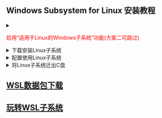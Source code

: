 ## Windows Subsystem for Linux 安装教程

<details markdown="1">
<summary>

<font color=red>启用“适用于Linux的Windows子系统”功能(方案二可跳过)</font>

</summary>

#### 1.在windows任务栏中的搜索框里搜索并打开`启用或关闭windows功能`
#### 2.向下滑动列表找到并勾选`适用于Linux的Windows子系统`，然后点击确定
#### 3.等待功能启用完成后点击`立即重新启动`

</details>

<details markdown="1"><summary>下载安装Linux子系统</summary>

### 方案一
#### 1.打开`Microsoft Store`
#### 2.搜索并下载`Debian`
#### 3.更新WSL到最新版
### 方案二
#### 1.运行`终端管理员`
#### 2.列出可以安装的Linux子系统的发行版
    wsl.exe -l -o
#### 3.下载并安装`Debian`
    wsl.exe --install Debian
### 方案三
#### 1.下载[Linux子系统安装包](https://learn.microsoft.com/en-us/windows/wsl/install-manual#downloading-distributions)
#### 2.运行`终端管理员`并进入安装包所在的文件夹
#### 3.安装`Debian`
    Add-AppxPackage .\Debian.appx

</details>


<details markdown="1">
<summary>配置使用Linux子系统</summary>

#### 1.首次打开Linux子系统需要设置登录账号和密码(个人本地使用没有必要设置！)
#### 2.运行`终端管理员`设置默认登录账号为root
    Debian config --default-user root
#### 3.更新Linux子系统
    apt update && apt upgrade -y

</details>

<details markdown="1">
<summary>将Linux子系统迁出C盘</summary>

#### 1.压缩并导出Linux子系统到D盘
    wsl.exe --export Debian d:\wsl-Debian.tar
#### 2.注销当前安装的Linux发行版
    wsl.exe --unregister Debian
#### 3.将Linux子系统导入到E盘
    wsl.exe --import Debian e:\RJKJ\wsl\Debian d:\wsl-Debian.tar --version 2

</details>



## [WSL数据包下载](https://github.com/microsoft/WSL)
## [玩转WSL子系统](玩转WSL子系统.md)
